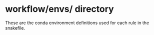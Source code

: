 # workflow/envs/ directory

These are the conda environment definitions used for each rule in the snakefile.